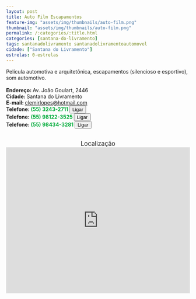 ```yaml
---
layout: post
title: Auto Film Escapamentos
feature-img: "assets/img/thumbnails/auto-film.png"
thumbnail: "assets/img/thumbnails/auto-film.png"
permalink: /:categories/:title.html
categories: [santana-do-livramento]
tags: santanadolivramento santanadolivramentoautomovel
cidade: ["Santana do Livramento"]
estrelas: 0-estrelas
---
```

Película automotiva e arquitetônica, escapamentos (silencioso e esportivo), som automotivo.<!-- more --><br />
 <br/>
<b>Endereço: </b>Av. João Goulart, 2446<br />
<b>Cidade: </b>Santana do Livramento<br />
<b>E-mail: </b>clemirlopes@hotmail.com<br />
<b>Telefone: <span style="color: #00ab3a;">(55) 3243-2711</span> <a href="tel:5532432711"><button class="ligar">Ligar</button></a></b><br />
<b>Telefone: <span style="color: #00ab3a;">(55) 98122-3525</span> <a href="tel:5598122-3525"><button class="ligar">Ligar</button></a></b><br />
<b>Telefone: <span style="color: #00ab3a;">(55) 98434-3281</span> <a href="tel:55984343281"><button class="ligar">Ligar</button></a></b><br />
<br />
<div style="font-size: larger; text-align: center;">
Localização</div>
<iframe src="https://www.google.com/maps/embed?pb=!1m18!1m12!1m3!1d3424.242668640497!2d-55.52069128526637!3d-30.879871777594037!2m3!1f0!2f0!3f0!3m2!1i1024!2i768!4f13.1!3m3!1m2!1s0x0%3A0x0!2zMzDCsDUyJzQ3LjYiUyA1NcKwMzEnMDYuNiJX!5e0!3m2!1spt-BR!2sbr!4v1521471096129" width="100%" height="400" frameborder="0" style="border:0" allowfullscreen></iframe>
